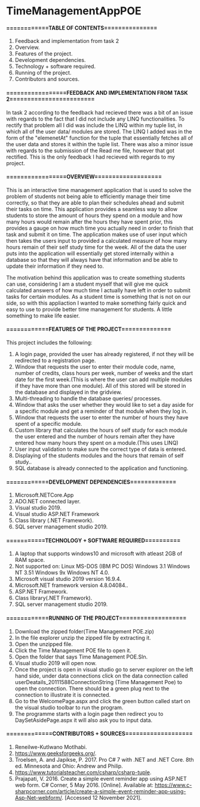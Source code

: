 # TimeManagementAppPOE
#### ============TABLE OF CONTENTS===============

1. Feedback and implementation from task 2
2. Overview.
3. Features of the project.
4. Development dependencies.
5. Technology + software required.
6. Running of the project.
7. Contributors and sources.

#### =================FEEDBACK AND IMPLEMENTATION FROM TASK 2========================
In task 2 according to the feedback  had recieved there was a bit of an issue with regards to the fact that I did not include any LINQ functionalities. To rectify that problem all I did was include the LINQ within my tuple list, in which all of the user data/ modules are stored. The LINQ I added was in the form of the "elemenetAt" function for the tuple that essentially fetches all of the user data and stores it within the tuple list. There was also a minor issue with regards to the submission of the Read me file, however that got rectified. This is the only feedback I had recieved with regards to my project.


#### =================OVERVIEW===================
This is an interactive time management application that is used to solve the problem of students not being able to efficiently manage their time correctly, so that they are able to plan their schedules ahead and submit their tasks on time. This application provides a seamless way to allow students to store the amount of hours they spend on a module and how many hours would remain after the hours they have spent prior, this provides a gauge on how much time you actually need in order to finish that task and submit it on time. The application makes use of user input which then takes the users input to provided a calculated measure of how many hours remain of their self study time for the week. All of the data the user puts into the application will essentially get stored internally within a database so that they will always have that information and be able to update their information if they need to.

The motivation behind this application was to create something students can use, considering I am a student myself that will give me quick calculated answers of how much time I actually have left in order to submit tasks for certain modules. As a student time is something that is not on our side, so with this appliaction I wanted to make something fairly quick and easy to use to provide better time management for students. A little something to make life easier.

#### ============FEATURES OF THE PROJECT==============
This project includes the following:

1. A login page, provided the user has already registered, if not they will be redirected to a registration page.
2. Window that requests the user to enter their module code, name, number of credits, class hours per week, number of weeks and the start date for the first week.(This is where the user can add multiple modules if they have more than one module). All of this stored will be stored in the database and displayed in the gridview.
3. Multi-threading to handle the database queries/ processes.
4. Window that asks the user whether they would like to set a day aside for a specific module and get a reminder of that module when they log in.
5. Window that requests the user to enter the number of hours they have spent of a specific module.
6. Custom library that calculates the hours of self study for each module the user entered and the number of hours remain after they have entered how many hours they spent on a module.(This uses LINQ)
7. User input validation to make sure the correct type of data is entered.
8. Displaying of the students modules and the hours that remain of self study..
9. SQL database is already connected to the application and functioning.

#### ============DEVELOPMENT DEPENDENCIES=============
1. Microsoft.NETCore.App
2. ADO.NET connected layer.
3. Visual studio 2019.
4. Visual studio ASP.NET Framework
5. Class library (.NET Framework).
6. SQL server management studio 2019.

#### ===========TECHNOLOGY + SOFTWARE REQUIRED==========
1. A laptop that supports windows10 and microsoft with atleast 2GB of RAM space.
2. Not supported on: 
   Linux 
   MS-DOS (IBM PC DOS) 
   Windows 3.1 
   Windows NT 3.51 
   Windows 9x 
   Windows NT 4.0.
3. Microsoft visual studio 2019 version 16.9.4.
4. Microsoft.NET framework version 4.8.04084..
5. ASP.NET Framework.
6. Class library(.NET Framework).
7. SQL server management studio 2019.

#### ============RUNNING OF THE PROJECT===================
1. Download the zipped folder(Time Management POE.zip)
2.  In the file explorer unzip the zipped file by extracting it.
3.  Open the unzipped file.
4.  Click the Time Management POE file to open it.
5.  Open the folder that says Time Management POE.Sln.
6.  Visual studio 2019 will open now.
7.  Once the project is open in visual studio go to server explorer on the left hand side, under data connections click on the data connection called userDeatails_20111588ConnectionString (Time Management Poe) to open the connection. There should be a green plug next to the connection to illustrate it is connected.
8.  Go to the WelcomePage.aspx and click the green button called start on the visual studio toolbar to run the program.
9.  The programme starts with a login page then redirect you to DaySetAsidePage.aspx it will also ask you to input data.

#### =============CONTRIBUTORS + SOURCES===================
1. Reneilwe-Kutlwano Motlhabi.
2. https://www.geeksforgeeks.org/.
3. Troelsen, A. and Japikse, P. 2017. Pro C# 7 with .NET and .NET Core. 8th ed. Minnesota and Ohio: Andrew and Philip.
4. https://www.tutorialsteacher.com/csharp/csharp-tuple.
5. Prajapati, V. 2016. Create a simple event reminder app using ASP.NET web form. C# Corner, 5 May 2016. [Online]. Available at: https://www.c-sharpcorner.com/article/create-a-simple-event-reminder-app-using-Asp-Net-webform/. [Accessed 12 November 2021].
